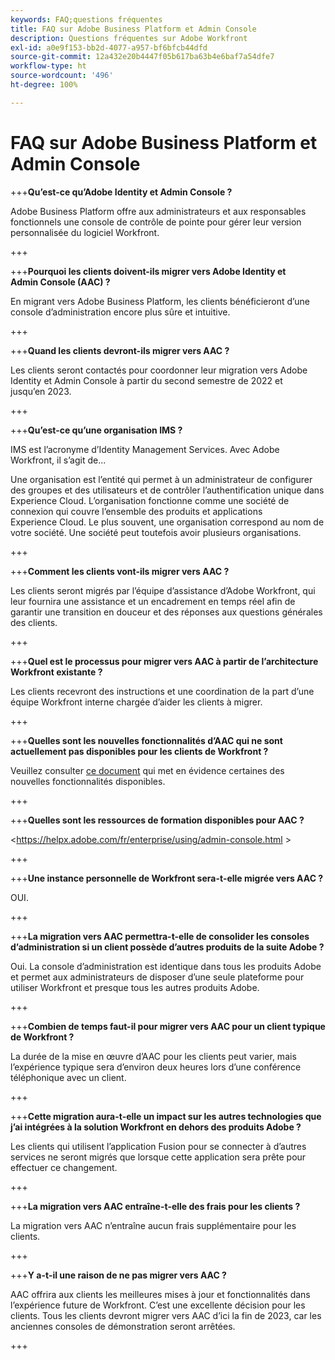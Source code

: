 ```yaml
---
keywords: FAQ;questions fréquentes
title: FAQ sur Adobe Business Platform et Admin Console
description: Questions fréquentes sur Adobe Workfront
exl-id: a0e9f153-bb2d-4077-a957-bf6bfcb44dfd
source-git-commit: 12a432e20b4447f05b617ba63b4e6baf7a54dfe7
workflow-type: ht
source-wordcount: '496'
ht-degree: 100%

---
```


# FAQ sur Adobe Business Platform et Admin Console

+++**Qu’est-ce qu’Adobe Identity et Admin Console ?**

Adobe Business Platform offre aux administrateurs et aux responsables fonctionnels une console de contrôle de pointe pour gérer leur version personnalisée du logiciel Workfront.

+++

+++**Pourquoi les clients doivent-ils migrer vers Adobe Identity et Admin Console (AAC) ?**

En migrant vers Adobe Business Platform, les clients bénéficieront d’une console d’administration encore plus sûre et intuitive.

+++

+++**Quand les clients devront-ils migrer vers AAC ?**

Les clients seront contactés pour coordonner leur migration vers Adobe Identity et Admin Console à partir du second semestre de 2022 et jusqu’en 2023.

+++

+++**Qu’est-ce qu’une organisation IMS ?**

IMS est l’acronyme d’Identity Management Services. Avec Adobe Workfront, il s’agit de...

Une organisation est l’entité qui permet à un administrateur de configurer des groupes et des utilisateurs et de contrôler l’authentification unique dans Experience Cloud. L’organisation fonctionne comme une société de connexion qui couvre l’ensemble des produits et applications Experience Cloud. Le plus souvent, une organisation correspond au nom de votre société. Une société peut toutefois avoir plusieurs organisations.

+++

+++**Comment les clients vont-ils migrer vers AAC ?**

Les clients seront migrés par l’équipe d’assistance d’Adobe Workfront, qui leur fournira une assistance et un encadrement en temps réel afin de garantir une transition en douceur et des réponses aux questions générales des clients.

+++

+++**Quel est le processus pour migrer vers AAC à partir de l’architecture Workfront existante ?**

Les clients recevront des instructions et une coordination de la part d’une équipe Workfront interne chargée d’aider les clients à migrer.

+++

+++**Quelles sont les nouvelles fonctionnalités d’AAC qui ne sont actuellement pas disponibles pour les clients de Workfront ?**

Veuillez consulter [ce document](overview.md) qui met en évidence certaines des nouvelles fonctionnalités disponibles.

+++

+++**Quelles sont les ressources de formation disponibles pour AAC ?**

&lt;https://helpx.adobe.com/fr/enterprise/using/admin-console.html >

+++

+++**Une instance personnelle de Workfront sera-t-elle migrée vers AAC ?**

OUI.

+++

+++**La migration vers AAC permettra-t-elle de consolider les consoles d’administration si un client possède d’autres produits de la suite Adobe ?**

Oui. La console d’administration est identique dans tous les produits Adobe et permet aux administrateurs de disposer d’une seule plateforme pour utiliser Workfront et presque tous les autres produits Adobe.

+++

+++**Combien de temps faut-il pour migrer vers AAC pour un client typique de Workfront ?**

La durée de la mise en œuvre d’AAC pour les clients peut varier, mais l’expérience typique sera d’environ deux heures lors d’une conférence téléphonique avec un client.

+++

+++**Cette migration aura-t-elle un impact sur les autres technologies que j’ai intégrées à la solution Workfront en dehors des produits Adobe ?**

Les clients qui utilisent l’application Fusion pour se connecter à d’autres services ne seront migrés que lorsque cette application sera prête pour effectuer ce changement.

+++

+++**La migration vers AAC entraîne-t-elle des frais pour les clients ?**

La migration vers AAC n’entraîne aucun frais supplémentaire pour les clients.

+++

+++**Y a-t-il une raison de ne pas migrer vers AAC ?**

AAC offrira aux clients les meilleures mises à jour et fonctionnalités dans l’expérience future de Workfront. C’est une excellente décision pour les clients. Tous les clients devront migrer vers AAC d’ici la fin de 2023, car les anciennes consoles de démonstration seront arrêtées.

+++